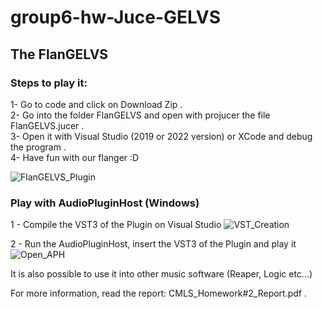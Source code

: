 # group6-hw-Juce-GELVS
## The FlanGELVS  
### Steps to play it:  
1- Go to code and click on Download Zip .  
2- Go into the folder FlanGELVS and open with projucer the file FlanGELVS.jucer .  
3- Open it with Visual Studio (2019 or 2022 version) or XCode and debug the program .  
4- Have fun with our flanger :D  
  
![FlanGELVS_Plugin](https://user-images.githubusercontent.com/48025739/167653574-7347eb22-c481-4538-96bd-7e69906ad41c.png)

### Play with AudioPluginHost (Windows)
1 - Compile the VST3 of the Plugin on Visual Studio
![VST_Creation](https://user-images.githubusercontent.com/48025739/167652675-54252358-f5fb-481c-82d1-2e0ec95dc9f6.png)  

2 - Run the AudioPluginHost, insert the VST3 of the Plugin and play it  
![Open_APH](https://user-images.githubusercontent.com/48025739/167662261-528c93ce-4558-4d87-8bd0-faf34c234b97.png)

It is also possible to use it into other music software (Reaper, Logic etc...)  

For more information, read the report: CMLS_Homework#2_Report.pdf .

